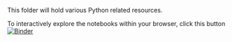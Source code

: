 This folder will hold various Python related resources.

To interactively explore the notebooks within your browser, click this button [![Binder](https://mybinder.org/badge_logo.svg)](https://mybinder.org/v2/gh/UKHO/coffee-and-code/master)
